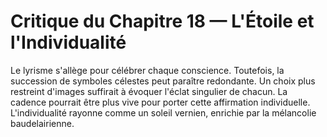 # Critique du Chapitre 18 — L'Étoile et l'Individualité
Le lyrisme s'allège pour célébrer chaque conscience. Toutefois, la succession de symboles célestes peut paraître redondante. Un choix plus restreint d'images suffirait à évoquer l'éclat singulier de chacun. La cadence pourrait être plus vive pour porter cette affirmation individuelle.
L'individualité rayonne comme un soleil vernien, enrichie par la mélancolie baudelairienne.
